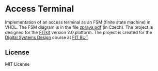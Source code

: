 # Access Terminal
Implementation of an access terminal as an FSM (finite state machine) in VHDL. The FSM diagram is in the file [zprava.pdf](zprava.pdf) (in Czech). The project is designed for the [FITkit](http://merlin.fit.vutbr.cz/FITkit/hardware.html) version 2.0 platform. The project is created for the [Digital Systems Design](https://www.fit.vut.cz/study/course/INC/.en) course at [FIT BUT](https://www.fit.vut.cz/.en).

## License
MIT License
